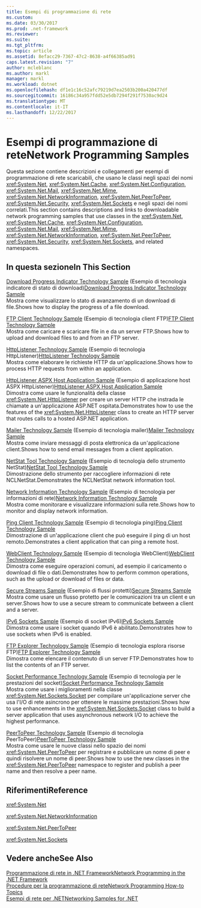 ```yaml
---
title: Esempi di programmazione di rete
ms.custom: 
ms.date: 03/30/2017
ms.prod: .net-framework
ms.reviewer: 
ms.suite: 
ms.tgt_pltfrm: 
ms.topic: article
ms.assetid: 8efacc29-7367-47c2-8638-a4f66385ad91
caps.latest.revision: "7"
author: mcleblanc
ms.author: markl
manager: markl
ms.workload: dotnet
ms.openlocfilehash: df1e1c16c52afc79219d7ea2503b200a420477df
ms.sourcegitcommit: 16186c34a957fdd52e5db7294f291f7530ac9d24
ms.translationtype: MT
ms.contentlocale: it-IT
ms.lasthandoff: 12/22/2017
---
```

# <a name="network-programming-samples"></a><span data-ttu-id="acba6-102">Esempi di programmazione di rete</span><span class="sxs-lookup"><span data-stu-id="acba6-102">Network Programming Samples</span></span>
<span data-ttu-id="acba6-103">Questa sezione contiene descrizioni e collegamenti per esempi di programmazione di rete scaricabili, che usano le classi negli spazi dei nomi <xref:System.Net>, <xref:System.Net.Cache>, <xref:System.Net.Configuration>, <xref:System.Net.Mail>, <xref:System.Net.Mime>, <xref:System.Net.NetworkInformation>, <xref:System.Net.PeerToPeer>, <xref:System.Net.Security>, <xref:System.Net.Sockets> e negli spazi dei nomi correlati.</span><span class="sxs-lookup"><span data-stu-id="acba6-103">This section contains descriptions and links to downloadable network programming samples that use classes in the <xref:System.Net>, <xref:System.Net.Cache>, <xref:System.Net.Configuration>, <xref:System.Net.Mail>, <xref:System.Net.Mime>, <xref:System.Net.NetworkInformation>, <xref:System.Net.PeerToPeer>, <xref:System.Net.Security>, <xref:System.Net.Sockets>, and related namespaces.</span></span>  
  
## <a name="in-this-section"></a><span data-ttu-id="acba6-104">In questa sezione</span><span class="sxs-lookup"><span data-stu-id="acba6-104">In This Section</span></span>  
 <span data-ttu-id="acba6-105">[Download Progress Indicator Technology Sample](http://go.microsoft.com/fwlink/?LinkID=179556) (Esempio di tecnologia indicatore di stato di download)</span><span class="sxs-lookup"><span data-stu-id="acba6-105">[Download Progress Indicator Technology Sample](http://go.microsoft.com/fwlink/?LinkID=179556)</span></span>  
 <span data-ttu-id="acba6-106">Mostra come visualizzare lo stato di avanzamento di un download di file.</span><span class="sxs-lookup"><span data-stu-id="acba6-106">Shows how to display the progress of a file download.</span></span>  
  
 <span data-ttu-id="acba6-107">[FTP Client Technology Sample](http://go.microsoft.com/fwlink/?LinkID=179557) (Esempio di tecnologia client FTP)</span><span class="sxs-lookup"><span data-stu-id="acba6-107">[FTP Client Technology Sample](http://go.microsoft.com/fwlink/?LinkID=179557)</span></span>  
 <span data-ttu-id="acba6-108">Mostra come caricare e scaricare file in e da un server FTP.</span><span class="sxs-lookup"><span data-stu-id="acba6-108">Shows how to upload and download files to and from an FTP server.</span></span>  
  
 <span data-ttu-id="acba6-109">[HttpListener Technology Sample](http://go.microsoft.com/fwlink/?LinkID=179558) (Esempio di tecnologia HttpListener)</span><span class="sxs-lookup"><span data-stu-id="acba6-109">[HttpListener Technology Sample](http://go.microsoft.com/fwlink/?LinkID=179558)</span></span>  
 <span data-ttu-id="acba6-110">Mostra come elaborare le richieste HTTP da un'applicazione.</span><span class="sxs-lookup"><span data-stu-id="acba6-110">Shows how to process HTTP requests from within an application.</span></span>  
  
 <span data-ttu-id="acba6-111">[HttpListener ASPX Host Application Sample](http://go.microsoft.com/fwlink/?LinkID=179560) (Esempio di applicazione host ASPX HttpListener)</span><span class="sxs-lookup"><span data-stu-id="acba6-111">[HttpListener ASPX Host Application Sample](http://go.microsoft.com/fwlink/?LinkID=179560)</span></span>  
 <span data-ttu-id="acba6-112">Dimostra come usare le funzionalità della classe <xref:System.Net.HttpListener> per creare un server HTTP che instrada le chiamate a un'applicazione ASP.NET ospitata.</span><span class="sxs-lookup"><span data-stu-id="acba6-112">Demonstrates how to use the features of the <xref:System.Net.HttpListener> class to create an HTTP server that routes calls to a hosted ASP.NET application.</span></span>  
  
 <span data-ttu-id="acba6-113">[Mailer Technology Sample](http://go.microsoft.com/fwlink/?LinkID=179561) (Esempio di tecnologia mailer)</span><span class="sxs-lookup"><span data-stu-id="acba6-113">[Mailer Technology Sample](http://go.microsoft.com/fwlink/?LinkID=179561)</span></span>  
 <span data-ttu-id="acba6-114">Mostra come inviare messaggi di posta elettronica da un'applicazione client.</span><span class="sxs-lookup"><span data-stu-id="acba6-114">Shows how to send email messages from a client application.</span></span>  
  
 <span data-ttu-id="acba6-115">[NetStat Tool Technology Sample](http://go.microsoft.com/fwlink/?LinkID=179562) (Esempio di tecnologia dello strumento NetStat)</span><span class="sxs-lookup"><span data-stu-id="acba6-115">[NetStat Tool Technology Sample](http://go.microsoft.com/fwlink/?LinkID=179562)</span></span>  
 <span data-ttu-id="acba6-116">Dimostrazione dello strumento per raccogliere informazioni di rete NCLNetStat.</span><span class="sxs-lookup"><span data-stu-id="acba6-116">Demonstrates the NCLNetStat network information tool.</span></span>  
  
 <span data-ttu-id="acba6-117">[Network Information Technology Sample](http://go.microsoft.com/fwlink/?LinkID=179564) (Esempio di tecnologia per informazioni di rete)</span><span class="sxs-lookup"><span data-stu-id="acba6-117">[Network Information Technology Sample](http://go.microsoft.com/fwlink/?LinkID=179564)</span></span>  
 <span data-ttu-id="acba6-118">Mostra come monitorare e visualizzare informazioni sulla rete.</span><span class="sxs-lookup"><span data-stu-id="acba6-118">Shows how to monitor and display network information.</span></span>  
  
 <span data-ttu-id="acba6-119">[Ping Client Technology Sample](http://go.microsoft.com/fwlink/?LinkID=179565) (Esempio di tecnologia ping)</span><span class="sxs-lookup"><span data-stu-id="acba6-119">[Ping Client Technology Sample](http://go.microsoft.com/fwlink/?LinkID=179565)</span></span>  
 <span data-ttu-id="acba6-120">Dimostrazione di un'applicazione client che può eseguire il ping di un host remoto.</span><span class="sxs-lookup"><span data-stu-id="acba6-120">Demonstrates a client application that can ping a remote host.</span></span>  
  
 <span data-ttu-id="acba6-121">[WebClient Technology Sample](http://go.microsoft.com/fwlink/?LinkID=179566) (Esempio di tecnologia WebClient)</span><span class="sxs-lookup"><span data-stu-id="acba6-121">[WebClient Technology Sample](http://go.microsoft.com/fwlink/?LinkID=179566)</span></span>  
 <span data-ttu-id="acba6-122">Dimostra come eseguire operazioni comuni, ad esempio il caricamento o download di file o dati.</span><span class="sxs-lookup"><span data-stu-id="acba6-122">Demonstrates how to perform common operations, such as the upload or download of files or data.</span></span>  
  
 <span data-ttu-id="acba6-123">[Secure Streams Sample](http://go.microsoft.com/fwlink/?LinkID=179567) (Esempio di flussi protetti)</span><span class="sxs-lookup"><span data-stu-id="acba6-123">[Secure Streams Sample](http://go.microsoft.com/fwlink/?LinkID=179567)</span></span>  
 <span data-ttu-id="acba6-124">Mostra come usare un flusso protetto per le comunicazioni tra un client e un server.</span><span class="sxs-lookup"><span data-stu-id="acba6-124">Shows how to use a secure stream to communicate between a client and a server.</span></span>  
  
 <span data-ttu-id="acba6-125">[IPv6 Sockets Sample](http://go.microsoft.com/fwlink/?LinkID=179568) (Esempio di socket IPv6)</span><span class="sxs-lookup"><span data-stu-id="acba6-125">[IPv6 Sockets Sample](http://go.microsoft.com/fwlink/?LinkID=179568)</span></span>  
 <span data-ttu-id="acba6-126">Dimostra come usare i socket quando IPv6 è abilitato.</span><span class="sxs-lookup"><span data-stu-id="acba6-126">Demonstrates how to use sockets when IPv6 is enabled.</span></span>  
  
 <span data-ttu-id="acba6-127">[FTP Explorer Technology Sample](http://go.microsoft.com/fwlink/?LinkID=179569) (Esempio di tecnologia esplora risorse FTP)</span><span class="sxs-lookup"><span data-stu-id="acba6-127">[FTP Explorer Technology Sample](http://go.microsoft.com/fwlink/?LinkID=179569)</span></span>  
 <span data-ttu-id="acba6-128">Dimostra come elencare il contenuto di un server FTP.</span><span class="sxs-lookup"><span data-stu-id="acba6-128">Demonstrates how to list the contents of an FTP server.</span></span>  
  
 <span data-ttu-id="acba6-129">[Socket Performance Technology Sample](http://go.microsoft.com/fwlink/?LinkID=179570) (Esempio di tecnologia per le prestazioni del socket)</span><span class="sxs-lookup"><span data-stu-id="acba6-129">[Socket Performance Technology Sample](http://go.microsoft.com/fwlink/?LinkID=179570)</span></span>  
 <span data-ttu-id="acba6-130">Mostra come usare i miglioramenti nella classe <xref:System.Net.Sockets.Socket> per compilare un'applicazione server che usa l'I/O di rete asincrono per ottenere le massime prestazioni.</span><span class="sxs-lookup"><span data-stu-id="acba6-130">Shows how to use enhancements in the <xref:System.Net.Sockets.Socket> class to build a server application that uses asynchronous network I/O to achieve the highest performance.</span></span>  
  
 <span data-ttu-id="acba6-131">[PeerToPeer Technology Sample](http://go.microsoft.com/fwlink/?LinkID=179571) (Esempio di tecnologia PeerToPeer)</span><span class="sxs-lookup"><span data-stu-id="acba6-131">[PeerToPeer Technology Sample](http://go.microsoft.com/fwlink/?LinkID=179571)</span></span>  
 <span data-ttu-id="acba6-132">Mostra come usare le nuove classi nello spazio dei nomi <xref:System.Net.PeerToPeer> per registrare e pubblicare un nome di peer e quindi risolvere un nome di peer.</span><span class="sxs-lookup"><span data-stu-id="acba6-132">Shows how to use the new classes in the <xref:System.Net.PeerToPeer> namespace to register and publish a peer name and then resolve a peer name.</span></span>  
  
## <a name="reference"></a><span data-ttu-id="acba6-133">Riferimenti</span><span class="sxs-lookup"><span data-stu-id="acba6-133">Reference</span></span>  
 <xref:System.Net>  
  
 <xref:System.Net.NetworkInformation>  
  
 <xref:System.Net.PeerToPeer>  
  
 <xref:System.Net.Sockets>  
  
## <a name="see-also"></a><span data-ttu-id="acba6-134">Vedere anche</span><span class="sxs-lookup"><span data-stu-id="acba6-134">See Also</span></span>  
 [<span data-ttu-id="acba6-135">Programmazione di rete in .NET Framework</span><span class="sxs-lookup"><span data-stu-id="acba6-135">Network Programming in the .NET Framework</span></span>](../../../docs/framework/network-programming/index.md)  
 [<span data-ttu-id="acba6-136">Procedure per la programmazione di rete</span><span class="sxs-lookup"><span data-stu-id="acba6-136">Network Programming How-to Topics</span></span>](../../../docs/framework/network-programming/network-programming-how-to-topics.md)  
 [<span data-ttu-id="acba6-137">Esempi di rete per .NET</span><span class="sxs-lookup"><span data-stu-id="acba6-137">Networking Samples for .NET</span></span>](http://code.msdn.microsoft.com/Wiki/View.aspx?ProjectName=nclsamples)
